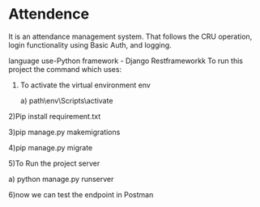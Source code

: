 # Attendence

It is an attendance management system. That follows the CRU operation, login functionality using Basic Auth, and logging.

language use-Python
framework - Django Restframeworkk
To run this project the command which uses:

1) To activate the virtual environment env
   
    a) path\env\Scripts\activate
   
2)Pip install requirement.txt

3)pip manage.py makemigrations

4)pip manage.py migrate

5)To Run the project server
   
   a) python manage.py runserver
   
6)now we can test the endpoint in Postman

   

